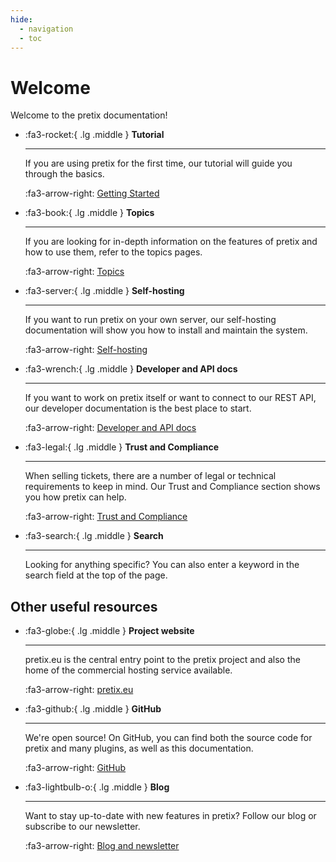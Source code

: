 ```yaml
---
hide:
  - navigation
  - toc
---
```


# Welcome

Welcome to the pretix documentation!

<div class="grid cards" markdown>

-   :fa3-rocket:{ .lg .middle } __Tutorial__

    ---

    If you are using pretix for the first time, our tutorial will guide you through the basics. 

    :fa3-arrow-right: [Getting Started](tutorial/getting-started.md)

-   :fa3-book:{ .lg .middle } __Topics__

    ---

    If you are looking for in-depth information on the features of pretix and how to use them, refer to the topics pages. 

    :fa3-arrow-right: [Topics](topics/index.md)

-   :fa3-server:{ .lg .middle } __Self-hosting__

    ---

    If you want to run pretix on your own server, our self-hosting documentation will show you how to install and maintain the system.

    :fa3-arrow-right: [Self-hosting](self-hosting/index.md)

-   :fa3-wrench:{ .lg .middle } __Developer and API docs__

    ---

    If you want to work on pretix itself or want to connect to our REST API, our developer documentation is the best place to start.

    :fa3-arrow-right: [Developer and API docs](https://docs.pretix.eu/dev/)

-   :fa3-legal:{ .lg .middle } __Trust and Compliance__

    ---

    When selling tickets, there are a number of legal or technical requirements to keep in mind. 
    Our Trust and Compliance section shows you how pretix can help.

    :fa3-arrow-right: [Trust and Compliance](trust/index.md)

-   :fa3-search:{ .lg .middle } __Search__

    ---

    Looking for anything specific?
    You can also enter a keyword in the search field at the top of the page. 

</div>

## Other useful resources

<div class="grid cards" markdown>

-   :fa3-globe:{ .lg .middle } __Project website__

    ---

    pretix.eu is the central entry point to the pretix project and also the home of the commercial hosting service available.

    :fa3-arrow-right: [pretix.eu](https://pretix.eu)

-   :fa3-github:{ .lg .middle } __GitHub__

    ---

    We're open source! 
    On GitHub, you can find both the source code for pretix and many plugins, as well as this documentation.

    :fa3-arrow-right: [GitHub](https://github.com/pretix)

-   :fa3-lightbulb-o:{ .lg .middle } __Blog__

    ---

    Want to stay up-to-date with new features in pretix? 
    Follow our blog or subscribe to our newsletter.

    :fa3-arrow-right: [Blog and newsletter](https://pretix.eu/about/en/blog/)

</div>
